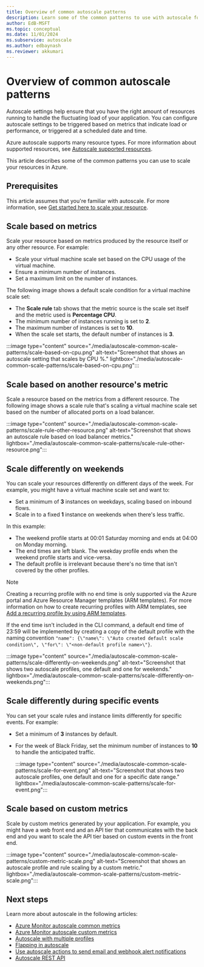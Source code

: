 ```yaml
---
title: Overview of common autoscale patterns
description: Learn some of the common patterns to use with autoscale for your resource in Azure.
author: EdB-MSFT
ms.topic: conceptual
ms.date: 11/01/2024
ms.subservice: autoscale
ms.author: edbaynash
ms.reviewer: akkumari
---
```

# Overview of common autoscale patterns

Autoscale settings help ensure that you have the right amount of resources running to handle the fluctuating load of your application. You can configure autoscale settings to be triggered based on metrics that indicate load or performance, or triggered at a scheduled date and time.

Azure autoscale supports many resource types. For more information about supported resources, see [Autoscale supported resources](./autoscale-overview.md#supported-services-for-autoscale).

This article describes some of the common patterns you can use to scale your resources in Azure.

## Prerequisites

This article assumes that you're familiar with autoscale. For more information, see [Get started here to scale your resource](./autoscale-get-started.md).

## Scale based on metrics

Scale your resource based on metrics produced by the resource itself or any other resource.
For example:

* Scale your virtual machine scale set based on the CPU usage of the virtual machine.
* Ensure a minimum number of instances.
* Set a maximum limit on the number of instances.

The following image shows a default scale condition for a virtual machine scale set:

 * The **Scale rule** tab shows that the metric source is the scale set itself and the metric used is **Percentage CPU**.
 * The minimum number of instances running is set to **2**.
 * The maximum number of instances is set to **10**.
 * When the scale set starts, the default number of instances is **3**.

:::image type="content" source="./media/autoscale-common-scale-patterns/scale-based-on-cpu.png" alt-text="Screenshot that shows an autoscale setting that scales by CPU %." lightbox="./media/autoscale-common-scale-patterns/scale-based-on-cpu.png":::

## Scale based on another resource's metric

Scale a resource based on the metrics from a different resource. The following image shows a scale rule that's scaling a virtual machine scale set based on the number of allocated ports on a load balancer.

:::image type="content" source="./media/autoscale-common-scale-patterns/scale-rule-other-resource.png" alt-text="Screenshot that shows an autoscale rule based on load balancer metrics." lightbox="./media/autoscale-common-scale-patterns/scale-rule-other-resource.png":::

## Scale differently on weekends

You can scale your resources differently on different days of the week. For example, you might have a virtual machine scale set and want to:

- Set a minimum of **3** instances on weekdays, scaling based on inbound flows.
- Scale in to a fixed **1** instance on weekends when there's less traffic.

In this example:

- The weekend profile starts at 00:01 Saturday morning and ends at 04:00 on Monday morning.
- The end times are left blank. The weekday profile ends when the weekend profile starts and vice-versa.
- The default profile is irrelevant because there's no time that isn't covered by the other profiles.

>[!Note]
> Creating a recurring profile with no end time is only supported via the Azure portal and Azure Resource Manager templates (ARM templates). For more information on how to create recurring profiles with ARM templates, see [Add a recurring profile by using ARM templates](./autoscale-multiprofile.md?tabs=templates#add-a-recurring-profile-using-arm-templates).
>
> If the end time isn't included in the CLI command, a default end time of 23:59 will be implemented by creating a copy of the default profile with the naming convention `"name": {\"name\": \"Auto created default scale condition\", \"for\": \"<non-default profile name>\"}`.

:::image type="content" source="./media/autoscale-common-scale-patterns/scale-differently-on-weekends.png" alt-text="Screenshot that shows two autoscale profiles, one default and one for weekends." lightbox="./media/autoscale-common-scale-patterns/scale-differently-on-weekends.png":::

## Scale differently during specific events

You can set your scale rules and instance limits differently for specific events. For example:

- Set a minimum of **3** instances by default.
- For the week of Black Friday, set the minimum number of instances to **10** to handle the anticipated traffic.

   :::image type="content" source="./media/autoscale-common-scale-patterns/scale-for-event.png" alt-text="Screenshot that shows two autoscale profiles, one default and one for a specific date range." lightbox="./media/autoscale-common-scale-patterns/scale-for-event.png":::

## Scale based on custom metrics
Scale by custom metrics generated by your application. For example, you might have a web front end and an API tier that communicates with the back end and you want to scale the API tier based on custom events in the front end.

:::image type="content" source="./media/autoscale-common-scale-patterns/custom-metric-scale.png" alt-text="Screenshot that shows an autoscale profile and rule scaling by a custom metric." lightbox="./media/autoscale-common-scale-patterns/custom-metric-scale.png":::

## Next steps

Learn more about autoscale in the following articles:

* [Azure Monitor autoscale common metrics](./autoscale-common-metrics.md)
* [Azure Monitor autoscale custom metrics](./autoscale-custom-metric.md)
* [Autoscale with multiple profiles](./autoscale-multiprofile.md)
* [Flapping in autoscale](./autoscale-custom-metric.md)
* [Use autoscale actions to send email and webhook alert notifications](./autoscale-webhook-email.md)
* [Autoscale REST API](/rest/api/monitor/autoscalesettings)
